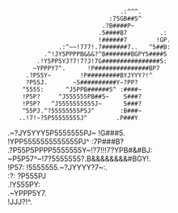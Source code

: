                                    .:^^^.                      
                                :75GB##5^               
                              .?B####P~                
                             .5####B7         .:          
                             !######7        !GP.         
                  .:^~~!777!.7#######7..   ^5##B:             
              .^!JY5PPPPB&&&?^B#######BGPY5####5          
            .!Y5PP5YJ?7!7?J!7G################5:             
           ~YPPPY7^.      !P###############BP7                  
         .?P55Y~        !P#########BYJYYY?!^            
         ?P55J.       ~5##########Y~?PP?                  
        ^5555:      ^J5PPB######5^ :####~                     
        !P5P?     ^J555555PB##5~    5###?                  
        !P5P?   ^J5555555555J~      5###?                   
        ^55PJ.^?55555555P5J^       :B###~                      
       ..!7!~?5P55555555J^        .P###Y                    
   .~?JY5YYY5P5555555PJ~         !G###5.                   
  !YPP5555555555555PJ^        :7P###B?                          
.?P55P5PPPP5555555Y~!?7!!!7?YPB#&#BJ:                           
~P5P57^~!7?5555555?.B&&&&&&&&#BGY!.                             
!P57:      !5555555.~?JYYYY?7~:.                                
:?:         ?P555PJ                                             
          .!Y555PY:                                             
        .~YPPP5Y7.                                        
        !JJJ?!^.                                  
       